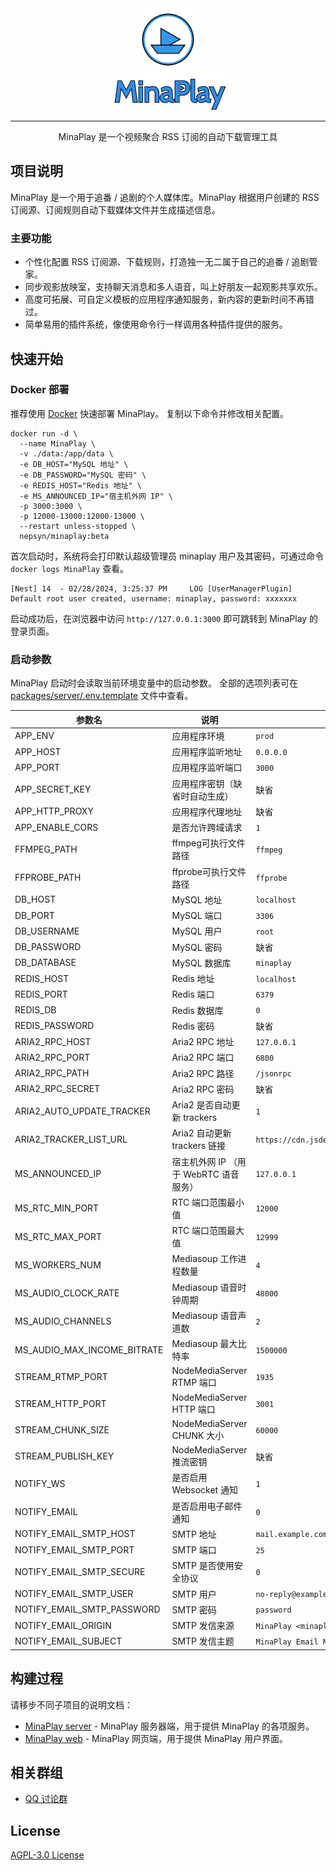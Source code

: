 <div align="center">

<img width="100" src="assets/minaplay.svg" alt="logo">
<br/>
<img width="200" src="assets/minaplay.png" alt="title">

----

MinaPlay 是一个视频聚合 RSS 订阅的自动下载管理工具

</div>

## 项目说明

MinaPlay 是一个用于追番 / 追剧的个人媒体库。MinaPlay 根据用户创建的 RSS 订阅源、订阅规则自动下载媒体文件并生成描述信息。

### 主要功能

- 个性化配置 RSS 订阅源、下载规则，打造独一无二属于自己的追番 / 追剧管家。
- 同步观影放映室，支持聊天消息和多人语音，叫上好朋友一起观影共享欢乐。
- 高度可拓展、可自定义模板的应用程序通知服务，新内容的更新时间不再错过。
- 简单易用的插件系统，像使用命令行一样调用各种插件提供的服务。

## 快速开始

### Docker 部署

推荐使用 [Docker](https://docs.docker.com/engine/install/) 快速部署 MinaPlay。
复制以下命令并修改相关配置。

```shell
docker run -d \
  --name MinaPlay \
  -v ./data:/app/data \
  -e DB_HOST="MySQL 地址" \
  -e DB_PASSWORD="MySQL 密码" \
  -e REDIS_HOST="Redis 地址" \
  -e MS_ANNOUNCED_IP="宿主机外网 IP" \
  -p 3000:3000 \
  -p 12000-13000:12000-13000 \
  --restart unless-stopped \
  nepsyn/minaplay:beta
```

首次启动时，系统将会打印默认超级管理员 minaplay 用户及其密码，可通过命令 `docker logs MinaPlay` 查看。

```
[Nest] 14  - 02/28/2024, 3:25:37 PM     LOG [UserManagerPlugin] Default root user created, username: minaplay, password: xxxxxxx
```

启动成功后，在浏览器中访问 `http://127.0.0.1:3000` 即可跳转到 MinaPlay 的登录页面。

### 启动参数

MinaPlay 启动时会读取当前环境变量中的启动参数。
全部的选项列表可在 [packages/server/.env.template](packages/server/.env.template) 文件中查看。

| 参数名                         | 说明                        | 默认值                                                                         |
|-----------------------------|---------------------------|-----------------------------------------------------------------------------|
| APP_ENV                     | 应用程序环境                    | ` prod `                                                                    |
| APP_HOST                    | 应用程序监听地址                  | `0.0.0.0`                                                                   |
| APP_PORT                    | 应用程序监听端口                  | `3000`                                                                      |
| APP_SECRET_KEY              | 应用程序密钥（缺省时自动生成）           | 缺省                                                                          |
| APP_HTTP_PROXY              | 应用程序代理地址                  | 缺省                                                                          |
| APP_ENABLE_CORS             | 是否允许跨域请求                  | `1`                                                                         |
| FFMPEG_PATH                 | ffmpeg可执行文件路径             | `ffmpeg`                                                                    |
| FFPROBE_PATH                | ffprobe可执行文件路径            | `ffprobe`                                                                   |
| DB_HOST                     | MySQL 地址                  | `localhost`                                                                 |
| DB_PORT                     | MySQL 端口                  | `3306`                                                                      |
| DB_USERNAME                 | MySQL 用户                  | `root`                                                                      |
| DB_PASSWORD                 | MySQL 密码                  | 缺省                                                                          |
| DB_DATABASE                 | MySQL 数据库                 | `minaplay`                                                                  |
| REDIS_HOST                  | Redis 地址                  | `localhost`                                                                 |
| REDIS_PORT                  | Redis 端口                  | `6379`                                                                      |
| REDIS_DB                    | Redis 数据库                 | `0`                                                                         |
| REDIS_PASSWORD              | Redis 密码                  | 缺省                                                                          |
| ARIA2_RPC_HOST              | Aria2 RPC 地址              | `127.0.0.1`                                                                 |
| ARIA2_RPC_PORT              | Aria2 RPC 端口              | `6800`                                                                      |
| ARIA2_RPC_PATH              | Aria2 RPC 路径              | `/jsonrpc`                                                                  |
| ARIA2_RPC_SECRET            | Aria2 RPC 密码              | 缺省                                                                          |
| ARIA2_AUTO_UPDATE_TRACKER   | Aria2 是否自动更新 trackers     | `1`                                                                         |
| ARIA2_TRACKER_LIST_URL      | Aria2 自动更新 trackers 链接    | `https://cdn.jsdelivr.net/gh/ngosang/trackerslist@master/trackers_best.txt` |
| MS_ANNOUNCED_IP             | 宿主机外网 IP （用于 WebRTC 语音服务） | `127.0.0.1`                                                                 |
| MS_RTC_MIN_PORT             | RTC 端口范围最小值               | `12000`                                                                     |
| MS_RTC_MAX_PORT             | RTC 端口范围最大值               | `12999`                                                                     |
| MS_WORKERS_NUM              | Mediasoup 工作进程数量          | `4`                                                                         |
| MS_AUDIO_CLOCK_RATE         | Mediasoup 语音时钟周期          | `48000`                                                                     |
| MS_AUDIO_CHANNELS           | Mediasoup 语音声道数           | `2`                                                                         |
| MS_AUDIO_MAX_INCOME_BITRATE | Mediasoup 最大比特率           | `1500000`                                                                   |
| STREAM_RTMP_PORT            | NodeMediaServer RTMP 端口   | `1935`                                                                      |
| STREAM_HTTP_PORT            | NodeMediaServer HTTP 端口   | `3001`                                                                      |
| STREAM_CHUNK_SIZE           | NodeMediaServer CHUNK 大小  | `60000`                                                                     |
| STREAM_PUBLISH_KEY          | NodeMediaServer 推流密钥      | 缺省                                                                          |
| NOTIFY_WS                   | 是否启用 Websocket 通知         | `1`                                                                         |
| NOTIFY_EMAIL                | 是否启用电子邮件通知                | `0`                                                                         |
| NOTIFY_EMAIL_SMTP_HOST      | SMTP 地址                   | `mail.example.com`                                                          |
| NOTIFY_EMAIL_SMTP_PORT      | SMTP 端口                   | `25`                                                                        |
| NOTIFY_EMAIL_SMTP_SECURE    | SMTP 是否使用安全协议             | `0`                                                                         |
| NOTIFY_EMAIL_SMTP_USER      | SMTP 用户                   | `no-reply@example.com`                                                      |
| NOTIFY_EMAIL_SMTP_PASSWORD  | SMTP 密码                   | `password`                                                                  |
| NOTIFY_EMAIL_ORIGIN         | SMTP 发信来源                 | `MinaPlay <minaplay@example.com>`                                           |
| NOTIFY_EMAIL_SUBJECT        | SMTP 发信主题                 | `MinaPlay Email Notification`                                               |

## 构建过程

请移步不同子项目的说明文档：

- [MinaPlay server](packages/server/README.md) - MinaPlay 服务器端，用于提供 MinaPlay 的各项服务。
- [MinaPlay web](packages/web/README.md) - MinaPlay 网页端，用于提供 MinaPlay 用户界面。

## 相关群组

- [QQ 讨论群](https://qm.qq.com/q/t0QzNLAldm)

## License

[AGPL-3.0 License](LICENSE)
